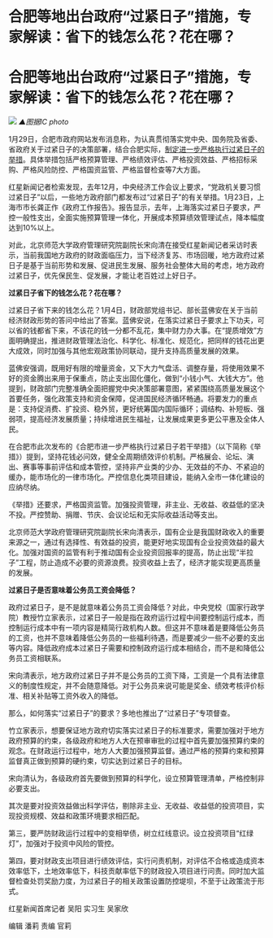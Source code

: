 # 合肥等地出台政府“过紧日子”措施，专家解读：省下的钱怎么花？花在哪？

# 合肥等地出台政府“过紧日子”措施，专家解读：省下的钱怎么花？花在哪？

![](https://inews.gtimg.com/om_bt/OQEVhkiY1g7UVFS_E50xj0Yp9OdFtlSVRc2djs8dtGP_IAA/1000)
_▲图据IC photo_

1月29日，合肥市政府网站发布消息称，为认真贯彻落实党中央、国务院及省委、省政府关于过紧日子的决策部署，结合合肥实际，[制定进一步严格执行过紧日子的举措](https://news.qq.com/rain/a/20240129A03UAI00)。具体举措包括严格预算管理、严格绩效评估、严格投资效益、严格招标采购、严格风险防控、严格国资监管、严格监督检查等7大方面。

红星新闻记者检索发现，去年12月，中央经济工作会议上要求，“党政机关要习惯过紧日子”以后，一些地方政府部门都发布过“过紧日子”的有关举措。1月23日，上海市市长龚正作《政府工作报告》。报告显示，去年，上海落实过紧日子要求，严控一般性支出，全面实施预算管理一体化，开展成本预算绩效管理试点，降本幅度达到10%以上。

对此，北京师范大学政府管理研究院副院长宋向清在接受红星新闻记者采访时表示，当前我国地方政府的财政面临压力，当下经济复苏、市场回暖，地方政府过紧日子是基于当前形势和发展、促进民生发展、服务社会整体大局的考虑，地方政府过紧日子，优先保民生、促发展，才能让老百姓过上好日子。

**过紧日子省下的钱怎么花？花在哪？**

过紧日子省下来的钱怎么花？1月4日，财政部党组书记、部长蓝佛安在关于当前经济财政形势的答问中给出了答案。蓝佛安说，在落实过紧日子要求上下功夫，可以省的钱都省下来，不该花的钱一分都不乱花，集中财力办大事。在“提质增效”方面明确提出，推进财政管理法治化、科学化、标准化、规范化，把同样的钱花出更大成效，同时加强与其他宏观政策协同联动，提升支持高质量发展的效果。

蓝佛安强调，既用好有限的增量资金，又下大力气盘活、调整存量，将使用效果不好的资金腾出来用于保重点，防止支出固化僵化，做到“小钱小气、大钱大方”。他提到，财政部门完整准确全面把握党中央决策部署意图，紧紧围绕高质量发展这个首要任务，强化政策支持和资金保障，促进国民经济循环畅通。将要发力的重点是：支持促消费、扩投资、稳外贸，更好统筹国内国际循环；调结构、补短板、强弱项，提高经济发展质量；持续增进民生福祉，让发展成果更多更公平惠及全体人民。

在合肥市此次发布的《合肥市进一步严格执行过紧日子若干举措》（以下简称《举措》）提到，坚持花钱必问效，健全全周期绩效评价机制。严格展会、论坛、演出、赛事等事前评估和成本管控，坚持非产业类的少办、无效益的不办、不紧迫的缓办，能市场化的一律市场化。严控信息化类项目建设，能纳入全市一体化建设的应纳尽纳。

《举措》还要求，严格国资监管。加强投资管理，非主业、无收益、收益低的坚决不投。严控赞助、捐赠、节庆、会议论坛和无实际收益活动等支出。

北京师范大学政府管理研究院副院长宋向清表示，国有企业是我国财政收入的重要来源之一，通过有选择性、有效益的投资，能更好地实现国有企业投资效益的最大化。加强对国资的监管有利于推动国有企业投资回报率的提高，防止出现“半拉子”工程，防止造成不必要的资源浪费。投资收益上去了，经济才能实现更高质量的发展。

**过紧日子是否意味着公务员工资会降低？**

政府过紧日子，是不是就意味着公务员工资会降低？对此，中央党校（国家行政学院）教授竹立家表示，过紧日子一般是指在政府运行过程中间要控制运行成本，而控制运行成本中有一项内容是精简行政机构人数。但这并不意味着是要降低公务员的工资，也并不意味着降低公务员的一些福利待遇，而是要减少一些不必要的支出等内容。降低政府成本过紧日子需要和控制政府运行成本相结合，而不是和降低公务员工资相联系。

宋向清表示，地方政府过紧日子并不是公务员的工资下降，工资是一个具有法律意义的制度性规定，并不会随意降低。对于公务员来说可能是奖金、绩效考核评价标准、相关补贴等工资外收入的降低。

那么，如何落实“过紧日子”的要求？多地也推出了“过紧日子”专项督查。

竹立家表示，想要保证地方政府切实落实过紧日子的标准要求，需要加强对于地方政府预算的约束，各级政府和地方人大在预审审批的过程中首先要加强预算约束的观念。在财政运行过程中，地方人大要加强预算监督。通过严格的预算约束和预算监督真正做到预算的硬约束，切实达到过紧日子的目标。

宋向清认为，各级政府首先要做到预算的科学化，设立预算管理清单，严格控制非必要支出。

其次是要对投资效益做出科学评估，剔除非主业、无收益、收益低的投资项目，实现投资规模、效益和政策环境要求相匹配。

第三，要严防财政运行过程中的变相举债，树立红线意识。设立投资项目“红绿灯”，加强对于投资中风险的管控。

第四，要对财政支出项目进行绩效评估，实行问责机制，对评估不合格或造成资本效率低下，土地效率低下，科技贡献率低下的财政投入项目进行问责。同时加大监督检查处罚奖励力度，为过紧日子的相关政策设置防控堤坝，不至于让政策流于形式。

红星新闻首席记者 吴阳 实习生 吴家欣

编辑 潘莉 责编 官莉

